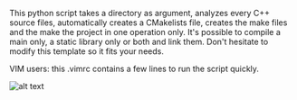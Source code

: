 This python script takes a directory as argument, analyzes every C++ source files, automatically creates a CMakelists file, creates the make files and the make the project in one operation only.
It's possible to compile a main only, a static library only or both and link them. Don't hesitate to modify this template so it fits your needs.

VIM users: this .vimrc contains a few lines to run the script quickly.



![alt text](https://i.imgur.com/5Ft01PH.gif)
